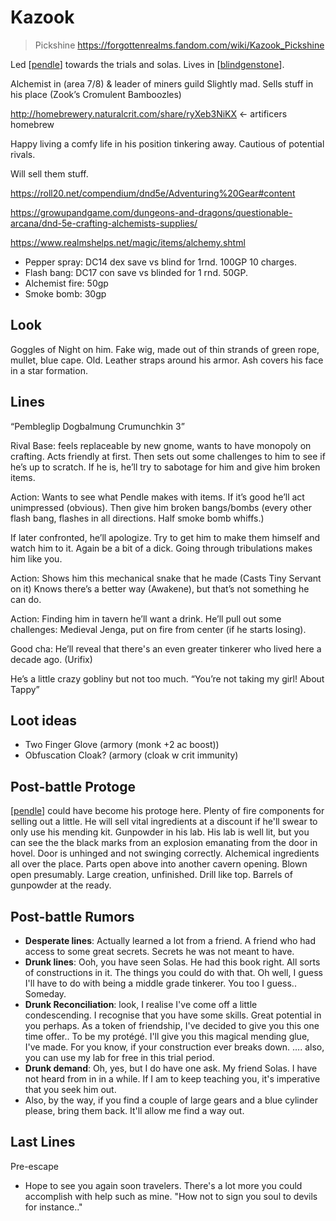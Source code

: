 # Kazook
> Pickshine
https://forgottenrealms.fandom.com/wiki/Kazook_Pickshine

Led [[pendle]] towards the trials and solas. Lives in [[blindgenstone]].

Alchemist in (area 7/8) & leader of miners guild
Slightly mad. Sells stuff in his place (Zook’s Cromulent Bamboozles)

http://homebrewery.naturalcrit.com/share/ryXeb3NiKX <- artificers homebrew

Happy living a comfy life in his position tinkering away. Cautious of potential rivals.

Will sell them stuff.

https://roll20.net/compendium/dnd5e/Adventuring%20Gear#content

https://growupandgame.com/dungeons-and-dragons/questionable-arcana/dnd-5e-crafting-alchemists-supplies/

https://www.realmshelps.net/magic/items/alchemy.shtml


- Pepper spray: DC14 dex save vs blind for 1rnd. 100GP 10 charges.
- Flash bang: DC17 con save vs blinded for 1 rnd. 50GP.
- Alchemist fire: 50gp
- Smoke bomb: 30gp


## Look
Goggles of Night on him. Fake wig, made out of thin strands of green rope, mullet, blue cape. Old. Leather straps around his armor. Ash covers his face in a star formation.

## Lines
“Pembleglip Dogbalmung Crumunchkin 3”

Rival Base: feels replaceable by new gnome, wants to have monopoly on crafting. Acts friendly at first. Then sets out some challenges to him to see if he’s up to scratch. If he is, he’ll try to sabotage for him and give him broken items.

Action: Wants to see what Pendle makes with items. If it’s good he’ll act unimpressed (obvious). Then give him broken bangs/bombs (every other flash bang, flashes in all directions. Half smoke bomb whiffs.)

If later confronted, he’ll apologize. Try to get him to make them himself and watch him to it.
Again be a bit of a dick. Going through tribulations makes him like you.

Action: Shows him this mechanical snake that he made (Casts Tiny Servant on it)
Knows there’s a better way (Awakene), but that’s not something he can do.

Action: Finding him in tavern he’ll want a drink.  He’ll pull out some challenges:
Medieval Jenga, put on fire from center (if he starts losing).

Good cha: He’ll reveal that there's an even greater tinkerer who lived here a decade ago. (Urifix)

He’s a little crazy gobliny but not too much.
“You’re not taking my girl! About Tappy”

## Loot ideas
- Two Finger Glove (armory (monk +2 ac boost))
- Obfuscation Cloak? (armory (cloak w crit immunity)

## Post-battle Protoge
[[pendle]] could have become his protoge here.
Plenty of fire components for selling out a little. He will sell vital ingredients at a discount if he'll swear to only use his mending kit. Gunpowder in his lab.
His lab is well lit, but you can see the the black marks from an explosion emanating from the door in hovel. Door is unhinged and not swinging correctly.
Alchemical ingredients all over the place. Parts open above into another cavern opening. Blown open presumably.
Large creation, unfinished. Drill like top. Barrels of gunpowder at the ready.

## Post-battle Rumors
- **Desperate lines**: Actually learned a lot from a friend. A friend who had access to some great secrets. Secrets he was not meant to have.
- **Drunk lines**: Ooh, you have seen Solas. He had this book right. All sorts of constructions in it. The things you could do with that. Oh well, I guess I'll have to do with being a middle grade tinkerer. You too I guess.. Someday.
- **Drunk Reconciliation**: look, I realise I've come off a little condescending. I recognise that you have some skills. Great potential in you perhaps. As a token of friendship, I've decided to give you this one time offer.. To be my protégé. I'll give you this magical mending glue, I've made. For you know, if your construction ever breaks down. …. also, you can use my lab for free in this trial period.
- **Drunk demand**: Oh, yes, but I do have one ask. My friend Solas. I have not heard from in in a while. If I am to keep teaching you, it's imperative that you seek him out.
- Also, by the way, if you find a couple of large gears and a blue cylinder please, bring them back. It'll allow me find a way out.

## Last Lines
Pre-escape
- Hope to see you again soon travelers. There's a lot more you could accomplish with help such as mine. "How not to sign you soul to devils for instance.."

[//begin]: # "Autogenerated link references for markdown compatibility"
[pendle]: ../pcs/pendle "Pendleblip"
[blindgenstone]: ../underdark/blindgenstone "Blingdenstone"
[//end]: # "Autogenerated link references"

